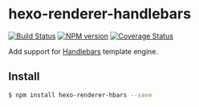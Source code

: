 # hexo-renderer-handlebars

[![Build Status](https://travis-ci.org/hatakwas/hexo-renderer-handlebars.svg?branch=master)](https://travis-ci.org/hatakawas/hexo-renderer-handlebars)
[![NPM version](https://badge.fury.io/js/hexo-renderer-hbars.svg)](https://www.npmjs.com/package/hexo-renderer-hbars)
[![Coverage Status](https://img.shields.io/coveralls/hatakawas/hexo-renderer-handlebars.svg)](https://coveralls.io/r/hatakawas/hexo-renderer-handlebars?branch=master)


Add support for [Handlebars] template engine.

## Install

```bash
$ npm install hexo-renderer-hbars --save
```

[Handlebars]: https://github.com/wycats/handlebars.js
